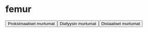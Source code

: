 # femur

<button id="femur_proksimaalinen">Proksimaaliset murtumat</button><button id="femur_diafyysi">Diafyysin murtumat</button><button id="femur_distaalinen">Distaaliset murtumat</button>

